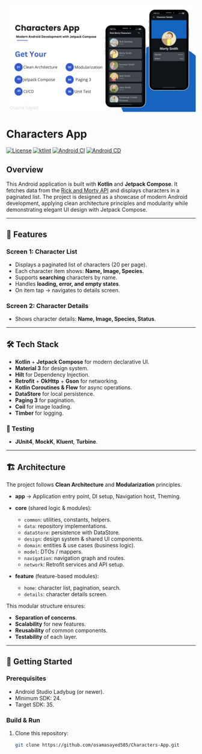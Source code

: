 <p align="center">
  <img src="screens/cover.png" alt="Rick & Morty App Cover"/>
</p>

# Characters App

[![License](https://img.shields.io/badge/License-MIT-blue.svg)](LICENSE)
[![ktlint](https://img.shields.io/badge/code%20style-%E2%9D%A4-FF4081.svg)](https://ktlint.github.io/)
[![Android CI](https://github.com/osamasayed585/Characters-App/actions/workflows/job_lint_debug.yml/badge.svg?branch=master)](https://github.com/osamasayed585/Characters-App/actions/workflows/job_lint_debug.yml)
[![Android CD](https://github.com/osamasayed585/Characters-App/actions/workflows/deploy_to_firebase.yml/badge.svg?branch=master)](https://github.com/osamasayed585/Characters-App/actions/workflows/deploy_to_firebase.yml)


## Overview
This Android application is built with **Kotlin** and **Jetpack Compose**. It fetches data from the [Rick and Morty API](https://rickandmortyapi.com/) and displays characters in a paginated list. The project is designed as a showcase of modern Android development, applying clean architecture principles and modularity while demonstrating elegant UI design with Jetpack Compose.

---

## 📱 Features

### Screen 1: Character List
- Displays a paginated list of characters (20 per page).  
- Each character item shows: **Name, Image, Species**.  
- Supports **searching** characters by name.  
- Handles **loading, error, and empty states**.  
- On item tap → navigates to details screen.

### Screen 2: Character Details
- Shows character details: **Name, Image, Species, Status**.

---

## 🛠️ Tech Stack

- **Kotlin** + **Jetpack Compose** for modern declarative UI.  
- **Material 3** for design system.  
- **Hilt** for Dependency Injection.  
- **Retrofit** + **OkHttp** + **Gson** for networking.  
- **Kotlin Coroutines & Flow** for async operations.  
- **DataStore** for local persistence.  
- **Paging 3** for pagination.  
- **Coil** for image loading.  
- **Timber** for logging.  

### 🧪 Testing
- **JUnit4**, **MockK**, **Kluent**, **Turbine**.  

---

## 🏗️ Architecture

The project follows **Clean Architecture** and **Modularization** principles.

- **app** → Application entry point, DI setup, Navigation host, Theming.  

- **core** (shared logic & modules):
  - `common`: utilities, constants, helpers.  
  - `data`: repository implementations.  
  - `dataStore`: persistence with DataStore.  
  - `design`: design system & shared UI components.  
  - `domain`: entities & use cases (business logic).  
  - `model`: DTOs / mappers.  
  - `navigation`: navigation graph and routes.  
  - `network`: Retrofit services and API setup.  

- **feature** (feature-based modules):
  - `home`: character list, pagination, search.  
  - `details`: character details screen.  

This modular structure ensures:
- **Separation of concerns**.  
- **Scalability** for new features.  
- **Reusability** of common components.  
- **Testability** of each layer.  


---

## 🚀 Getting Started

### Prerequisites
- Android Studio Ladybug (or newer).  
- Minimum SDK: 24.  
- Target SDK: 35.  

### Build & Run
1. Clone this repository:
   ```bash
   git clone https://github.com/osamasayed585/Characters-App.git
